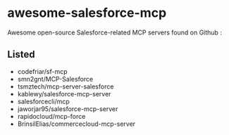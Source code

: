 # awesome-salesforce-mcp
Awesome open-source Salesforce-related MCP servers found on Github :

## Listed
- codefriar/sf-mcp
- smn2gnt/MCP-Salesforce
- tsmztech/mcp-server-salesforce
- kablewy/salesforce-mcp-server
- salesforcecli/mcp
- jaworjar95/salesforce-mcp-server
- rapidocloud/mcp-force
- BrinsilElias/commercecloud-mcp-server
